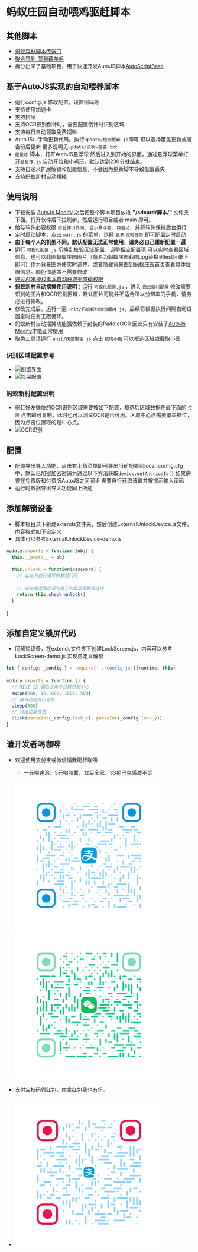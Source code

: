 # 蚂蚁庄园自动喂鸡驱赶脚本

## 其他脚本

- [蚂蚁森林脚本传送门](https://github.com/TonyJiangWJ/Ant-Forest)
- [聚合签到-签到薅羊毛](https://github.com/TonyJiangWJ/Unify-Sign)
- 拆分出来了基础项目，用于快速开发AutoJS脚本[AutoScriptBase](https://github.com/TonyJiangWJ/AutoScriptBase)

## 基于AutoJS实现的自动喂养脚本

- 运行config.js 修改配置，设置密码等
- 支持使用加速卡
- 支持捡屎
- 支持OCR识别倒计时，需要配置倒计时识别区域
- 支持每日自动领取免费饲料
- AutoJS中手动更新代码。执行`update/检测更新.js`即可 可以选择覆盖更新或者备份后更新 更多说明见`update/说明-重要.txt`
- `星星球` 脚本，打开AutoJS悬浮球 然后进入到开始的界面，通过悬浮球菜单打开`星星球.js` 自动开始和小鸡玩，默认达到230分就结束。
- 支持自定义扩展解锁和配置信息，不会因为更新脚本导致配置丢失
- 支持蚂蚁新村自动摆摊

## 使用说明

- 下载安装 [AutoJs Modify](https://github.com/TonyJiangWJ/Auto.js/releases/download/v4.1.1/AutoJS.Modify.latest.apk) 之后把整个脚本项目放进 **"/sdcard/脚本/"** 文件夹下面。打开软件后下拉刷新，然后运行项目或者 main 即可。
- 给与软件必要权限 `后台弹出界面`、`显示悬浮窗`、`自启动`，并将软件保持后台运行
- 定时启动脚本，点击 `main.js` 的菜单，选择 `更多` `定时任务` 即可配置定时启动
- **由于每个人的机型不同，默认配置无法正常使用，请务必自己重新配置一遍**
- 运行 `可视化配置.js` 切换到校验区域配置，调整相应配置项 可以实时查看区域信息，也可以截图蚂蚁庄园图片（命名为蚂蚁庄园截图.jpg替换到test目录下即可）作为背景图方便实时调整，或者隐藏背景图到蚂蚁庄园首页查看具体位置信息。颜色值基本不需要修改
- [通过ADB授权脚本自动获取无障碍权限](https://github.com/TonyJiangWJ/AutoScriptBase/blob/master/resources/doc/ADB%E6%8E%88%E6%9D%83%E8%84%9A%E6%9C%AC%E8%87%AA%E5%8A%A8%E5%BC%80%E5%90%AF%E6%97%A0%E9%9A%9C%E7%A2%8D%E6%9D%83%E9%99%90.md)
- **蚂蚁新村自动摆摊使用说明**：运行 `可视化配置.js` ，进入 `蚂蚁新村配置` 修改需要识别的图片和OCR识别区域，默认图片可能并不适合所以分辨率的手机，请务必进行修改。
- 修改完成后，运行一遍 `unit/蚂蚁新村自动摆摊.js`，后续将根据执行间隔自动设置定时任务无限循环。
- 蚂蚁新村自动摆摊功能强依赖于封装的PaddleOCR 因此只有安装了[AutoJs Modify](https://github.com/TonyJiangWJ/Auto.js/releases/download/v4.1.1/AutoJS.Modify.latest.apk)才能正常使用
- 取色工具请运行 `unit/灰度取色.js` 点击 `裁切小图` 可以框选区域或截取小图

### 识别区域配置参考

- ![配置界面](https://user-images.githubusercontent.com/11325805/114294987-db6c8a80-9ad4-11eb-9a7d-b12e28d53f45.png)
- ![捡屎配置](https://user-images.githubusercontent.com/11325805/114295015-09ea6580-9ad5-11eb-9705-1674e214fa8f.png)

### 蚂蚁新村配置说明

- 驱赶好友摊位的OCR识别区域需要按如下配置，框选后区域数据在最下面的 `位置` 点击即可复制，此时也可以测试OCR是否可用。区域中心点需要覆盖摊位，因为点击位置取的是中心点。
- ![OCR识别](https://user-images.githubusercontent.com/11325805/189831229-f5c9bc99-0599-4cc9-b798-d7da2119e799.jpg)

## 配置

- 配置导出导入功能，点击右上角菜单即可导出当前配置到local_config.cfg中，默认已加密加密密码为通过以下方法获取`device.getAndriodId()` 如果需要在免费版和付费版AutoJS之间同步 需要自行获取该值并按提示输入密码
- 运行时数据导出导入功能同上所述

## 添加解锁设备

- 脚本根目录下新建extends文件夹，然后创建ExternalUnlockDevice.js文件，内容格式如下自定义
- 具体可以参考ExternalUnlockDevice-demo.js

```javascript
module.exports = function (obj) {
  this.__proto__ = obj

  this.unlock = function(password) {
    // 此处为自行编写的解锁代码

    // 在结尾返回此语句用于判断是否解锁成功
    return this.check_unlock()
  }

}
```

## 添加自定义锁屏代码

- 同解锁设备，在extends文件夹下创建LockScreen.js，内容可以参考LockScreen-demo.js 实现自定义解锁

```javascript
let { config: _config } = require('../config.js')(runtime, this)

module.exports = function () {
  // MIUI 12 偏右上角下拉新控制中心
  swipe(800, 10, 800, 1000, 500)
  // 等待动画执行完毕
  sleep(500)
  // 点击锁屏按钮
  click(parseInt(_config.lock_x), parseInt(_config.lock_y))
}
```

## 请开发者喝咖啡

- 欢迎使用支付宝或微信请我喝杯咖啡
  - 一元喝速溶、5元喝胶囊、12买全家、33星巴克感激不尽
  
  ![alipay_qrcode](./resources/alipay_qrcode.png)  ![wechat_qrcode](./resources/wechat_qrcode.png)

- 支付宝扫码领红包，你拿红包我也有份。

- ![扫码领红包](./resources/hongbao_qrcode.png)